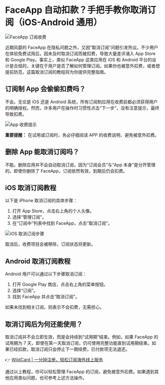 # FaceApp 自动扣款？手把手教你取消订阅（iOS-Android 通用）

![FaceApp 订阅收费](https://bbtdd.com/img/632253069421.webp)

近期风靡的 FaceApp 在隐私问题之外，又因“取消订阅”问题引发热议。不少用户在体验免费试用后，因未及时取消订阅而被扣费，导致大量差评涌入 App Store 和 Google Play。事实上，类似 FaceApp 这类应用在 iOS 和 Android 平台的设计是合规的，关键在于用户是否了解如何管理订阅。如果你也被意外扣费，或者想提前防范，这篇取消订阅的教程将为你提供完整指南。

## 订阅制 App 会偷偷扣费吗？

不会。无论是 iOS 还是 Android 系统，所有订阅制应用在收费前都必须获得用户的明确授权。然而，许多用户在操作时习惯性点击“下一步”，没有注意提示，最终导致扣费。

![App 收费提示](https://bbtdd.com/img/55431915003837.webp)

**重要提醒：** 在试用或订阅时，务必仔细阅读 APP 的收费说明，避免被意外扣费。

## 删除 App 能取消订阅吗？

不能。删除应用并不会自动取消订阅，因为“订阅会员”与“App 本身”是分开管理的。即使你删除了 FaceApp，订阅依然有效，到期后仍会扣费。

## iOS 取消订阅教程

以下是 iPhone 取消订阅的具体步骤：

1. 打开 App Store，点击右上角的个人头像。
2. 选择“管理订阅”。
3. 在“订阅中”列表中找到 FaceApp，点击“取消订阅”。

![iOS 取消订阅步骤](https://bbtdd.com/img/436529583.webp)

取消后，收费项目会被移除，订阅状态将更新。

## Android 取消订阅教程

Android 用户可以通过以下步骤取消订阅：

1. 打开 Google Play 商店，点击右上角的菜单按钮。
2. 选择“订阅”。
3. 找到 FaceApp 并点击“取消订阅”。

如果未找到相关订阅，则表示不会扣费，无需担心。

## 取消订阅后为何还能使用？

取消订阅并不会立即生效，而是会持续到“试用期”结束。例如，如果 FaceApp 的试用期为 7 天，即使在第一天取消订阅，仍可使用完整功能直到试用期结束。如果已经扣款，取消订阅只会停止下一期续费，已付款项无法退还。

👉 [WildCard | 一分钟注册，轻松订阅海外线上服务](https://bbtdd.com/WildCard)

通过以上教程，你可以轻松管理 FaceApp 的订阅，避免被意外扣费。如果遇到其他应用类似问题，也可参考上述方法操作。